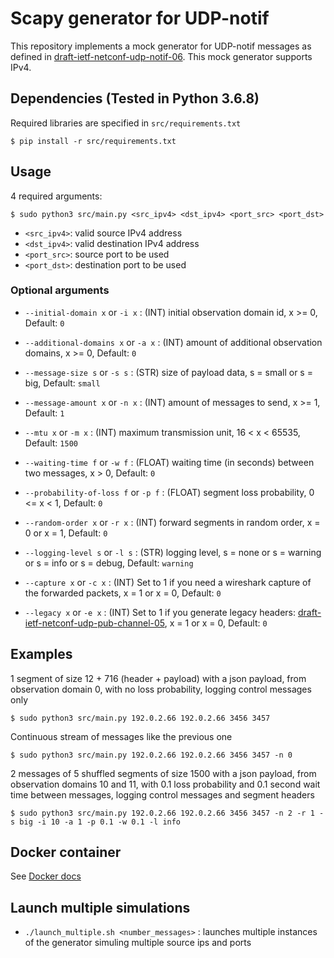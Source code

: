 # Scapy generator for UDP-notif

This repository implements a mock generator for UDP-notif messages as defined in [draft-ietf-netconf-udp-notif-06](https://datatracker.ietf.org/doc/html/draft-ietf-netconf-udp-notif-06). This mock generator supports IPv4.

## Dependencies (Tested in Python 3.6.8)
Required libraries are specified in `src/requirements.txt`
```shell
$ pip install -r src/requirements.txt
```

## Usage

4 required arguments: 
```shell
$ sudo python3 src/main.py <src_ipv4> <dst_ipv4> <port_src> <port_dst>
```

- `<src_ipv4>`: valid source IPv4 address
- `<dst_ipv4>`: valid destination IPv4 address
- `<port_src>`: source port to be used
- `<port_dst>`: destination port to be used

### Optional arguments

- `--initial-domain x` or `-i x` : (INT) initial observation domain id, x >= 0, Default: `0`

- `--additional-domains x` or `-a x` : (INT) amount of additional observation domains, x >= 0, Default: `0`

- `--message-size s` or `-s s` : (STR) size of payload data, s = small or s = big, Default: `small`

- `--message-amount x` or `-n x` : (INT) amount of messages to send, x >= 1, Default: `1`

- `--mtu x` or `-m x` : (INT) maximum transmission unit, 16 < x < 65535, Default: `1500`

- `--waiting-time f` or `-w f` : (FLOAT) waiting time (in seconds) between two messages, x > 0, Default: `0`

- `--probability-of-loss f` or `-p f` : (FLOAT) segment loss probability, 0 <= x < 1, Default: `0`

- `--random-order x` or `-r x` : (INT) forward segments in random order, x = 0 or x = 1, Default: `0`

- `--logging-level s` or `-l s` : (STR) logging level, s = none or s = warning or s = info or s = debug, Default: `warning`

- `--capture x` or `-c x` : (INT) Set to 1 if you need a wireshark capture of the forwarded packets, x = 1 or x = 0, Default: `0`

- `--legacy x` or `-e x` : (INT) Set to 1 if you generate legacy headers: [draft-ietf-netconf-udp-pub-channel-05](https://datatracker.ietf.org/doc/draft-ietf-netconf-udp-pub-channel/), x = 1 or x = 0, Default: `0`

## Examples

1 segment of size 12 + 716 (header + payload) with a json payload, from observation domain 0, with no loss probability, logging control messages only
```shell
$ sudo python3 src/main.py 192.0.2.66 192.0.2.66 3456 3457
```

Continuous stream of messages like the previous one
```shell
$ sudo python3 src/main.py 192.0.2.66 192.0.2.66 3456 3457 -n 0
```

2 messages of 5 shuffled segments of size 1500 with a json payload, from observation domains 10 and 11, with 0.1 loss probability and 0.1 second wait time between messages, logging control messages and segment headers
```shell
$ sudo python3 src/main.py 192.0.2.66 192.0.2.66 3456 3457 -n 2 -r 1 -s big -i 10 -a 1 -p 0.1 -w 0.1 -l info
```

## Docker container
See [Docker docs](docker)

## Launch multiple simulations
- `./launch_multiple.sh <number_messages>` : launches multiple instances of the generator simuling multiple source ips and ports
